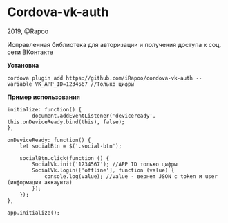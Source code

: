 # Cordova-vk-auth

2019, @Rapoo

Исправленная библиотека для авторизации и получения доступа к соц. сети ВКонтакте

**Установка**

    cordova plugin add https://github.com/iRapoo/cordova-vk-auth --variable VK_APP_ID=1234567 //Только цифры

**Пример использования**

    initialize: function() {
            document.addEventListener('deviceready', this.onDeviceReady.bind(this), false);
    },

    onDeviceReady: function() {
        let socialBtn = $('.social-btn');

        socialBtn.click(function () {
            SocialVk.init('1234567'); //APP ID только цифры
            SocialVk.login(['offline'], function (value) {
                console.log(value); //value - вернет JSON с token и user (информация аккаунта)
            });
        });
    },

    app.initialize();